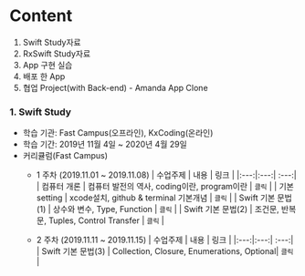 # Content
1. Swift Study자료
2. RxSwift Study자료
3. App 구현 실습
4. 배포 한 App
5. 협업 Project(with Back-end) - Amanda App Clone


### 1.  Swift Study
 * 학습 기관: Fast Campus(오프라인), KxCoding(온라인)
 * 학습 기간: 2019년 11월 4일 ~ 2020년 4월 29일
 * 커리큘럼(Fast Campus)
    + 1 주차 (2019.11.01 ~ 2019.11.08)
      | 수업주제 | 내용 | 링크 |
      |:---:|:---:| :---:|
      | 컴퓨터 개론 | 컴퓨터 발전의 역사, coding이란, program이란 | `클릭` |
      | 기본 setting | xcode설치, github & terminal 기본개념 | `클릭` |
      | Swift 기본 문법(1) | 상수와 변수, Type, Function | `클릭` |
      | Swift 기본 문법(2) | 조건문, 반복문, Tuples, Control Transfer | `클릭` |
      
    + 2 주차 (2019.11.11 ~ 2019.11.15)
      | 수업주제 | 내용 | 링크 |
      |:---:|:---:| :---:|
      | Swift 기본 문법(3) |  Collection, Closure, Enumerations, Optional| `클릭` |
     
